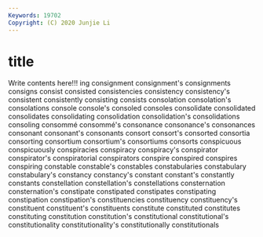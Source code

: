 ```yaml
---
Keywords: 19702
Copyright: (C) 2020 Junjie Li
---
```


# title

Write contents here!!!
ing 
consignment 
consignment's 
consignments 
consigns 
consist 
consisted 
consistencies 
consistency 
consistency's
consistent 
consistently 
consisting 
consists 
consolation 
consolation's 
consolations 
console 
console's 
consoled
consoles 
consolidate 
consolidated 
consolidates 
consolidating 
consolidation 
consolidation's 
consolidations 
consoling 
consommé
consommé's 
consonance 
consonance's 
consonances 
consonant 
consonant's 
consonants 
consort 
consort's 
consorted
consortia 
consorting 
consortium 
consortium's 
consortiums 
consorts 
conspicuous 
conspicuously 
conspiracies 
conspiracy
conspiracy's 
conspirator 
conspirator's 
conspiratorial 
conspirators 
conspire 
conspired 
conspires 
conspiring 
constable
constable's 
constables 
constabularies 
constabulary 
constabulary's 
constancy 
constancy's 
constant 
constant's 
constantly
constants 
constellation 
constellation's 
constellations 
consternation 
consternation's 
constipate 
constipated 
constipates 
constipating
constipation 
constipation's 
constituencies 
constituency 
constituency's 
constituent 
constituent's 
constituents 
constitute 
constituted
constitutes 
constituting 
constitution 
constitution's 
constitutional 
constitutional's 
constitutionality 
constitutionality's 
constitutionally 
constitutionals
